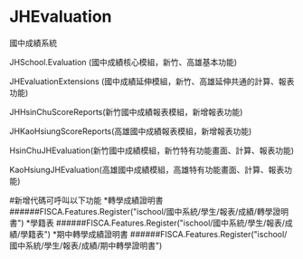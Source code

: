 JHEvaluation
============

國中成績系統

JHSchool.Evaluation (國中成績核心模組，新竹、高雄基本功能)

JHEvaluationExtensions (國中成績延伸模組，新竹、高雄延伸共通的計算、報表功能)

JHHsinChuScoreReports(新竹國中成績報表模組，新增報表功能)

JHKaoHsiungScoreReports(高雄國中成績報表模組，新增報表功能)

HsinChuJHEvaluation(新竹國中成績模組，新竹特有功能畫面、計算、報表功能)

KaoHsiungJHEvaluation(高雄國中成績模組，高雄特有功能畫面、計算、報表功能)




#新增代碼可呼叫以下功能
*轉學成績證明書
######FISCA.Features.Register("ischool/國中系統/學生/報表/成績/轉學證明書")
*學籍表
######FISCA.Features.Register("ischool/國中系統/學生/報表/成績/學籍表")
*期中轉學成績證明書
######FISCA.Features.Register("ischool/國中系統/學生/報表/成績/期中轉學證明書")

